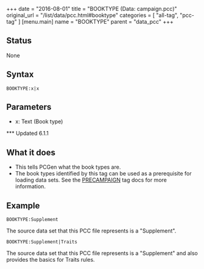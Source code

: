 +++
date = "2016-08-01"
title = "BOOKTYPE (Data: campaign.pcc)"
original_url = "/list/data/pcc.html#booktype"
categories = [ "all-tag", "pcc-tag" ]
[menu.main]
    name = "BOOKTYPE"
    parent = "data_pcc"
+++

## Status

None

## Syntax

`BOOKTYPE:x|x`

## Parameters

-   x: Text (Book type)



<span id="booktype"></span> \*\*\* Updated 6.1.1

What it does
------------

-   This tells PCGen what the book types are.
-   The book types identified by this tag can be used as a prerequisite
    for loading data sets. See the
    [PRECAMPAIGN](/list/data/pcc/precampaign.html) tag docs for
    more information.

Example
-------

`BOOKTYPE:Supplement`

The source data set that this PCC file represents is a "Supplement".

`BOOKTYPE:Supplement|Traits`

The source data set that this PCC file represents is a "Supplement" and
also provides the basics for Traits rules.

